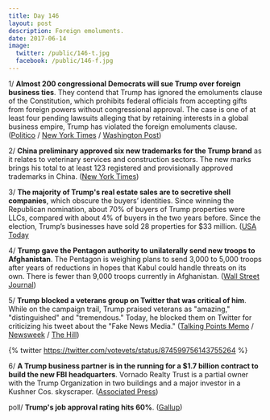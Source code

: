 ```yaml
---
title: Day 146
layout: post
description: Foreign emoluments.
date: 2017-06-14
image:
  twitter: /public/146-t.jpg
  facebook: /public/146-f.jpg
---
```


1/ **Almost 200 congressional Democrats will sue Trump over foreign business ties**. They contend that Trump has ignored the emoluments clause of the Constitution, which prohibits federal officials from accepting gifts from foreign powers without congressional approval. The case is one of at least four pending lawsuits alleging that by retaining interests in a global business empire, Trump has violated the foreign emoluments clause. ([Politico](http://www.politico.com/story/2017/06/14/democrats-sue-trump-emoluments-239534) / [New York Times](https://www.nytimes.com/2017/06/14/us/politics/democrats-in-congress-to-sue-trump-over-foreign-business-dealings.html) / [Washington Post](https://www.washingtonpost.com/politics/congressional-democrats-to-file-emoluments-lawsuit-against-trump/2017/06/13/270e60e6-506d-11e7-be25-3a519335381c_story.html))

2/ **China preliminary approved six new trademarks for the Trump brand** as it relates to veterinary services and construction sectors. The new marks brings his total to at least 123 registered and provisionally approved trademarks in China. ([New York Times](https://www.nytimes.com/2017/06/13/business/trump-china-trademarks.html))

3/ **The majority of Trump's real estate sales are to secretive shell companies**, which obscure the buyers’ identities. Since winning the Republican nomination, about 70% of buyers of Trump properties were LLCs, compared with about 4% of buyers in the two years before. Since the election, Trump’s businesses have sold 28 properties for $33 million. ([USA Today](https://www.usatoday.com/story/news/2017/06/13/trump-property-buyers-make-clear-shift-secretive-llcs/102399558/)

4/ **Trump gave the Pentagon authority to unilaterally send new troops to Afghanistan**. The Pentagon is weighing plans to send 3,000 to 5,000 troops after years of reductions in hopes that Kabul could handle threats on its own. There is fewer than 9,000 troops currently in Afghanistan. ([Wall Street Journal](https://www.wsj.com/articles/white-house-hands-say-over-afghan-troop-levels-to-military-1497404106))

5/ **Trump blocked a veterans group on Twitter that was critical of him**. While on the campaign trail, Trump praised veterans as "amazing," "distinguished" and "tremendous." Today, he blocked them on Twitter for criticizing his tweet about the "Fake News Media." ([Talking Points Memo](http://talkingpointsmemo.com/livewire/vote-vets-blocked-by-trump-twitter) / [Newsweek](http://www.newsweek.com/trump-twitter-veterans-blocked-backlash-624962) / [The Hill](http://thehill.com/homenews/administration/337560-trump-blocks-veterans-group-on-twitter))

{% twitter https://twitter.com/votevets/status/874599756143755264 %}

6/ **A Trump business partner is in the running for a $1.7 billion contract to build the new FBI headquarters**. Vornado Realty Trust is a partial owner with the Trump Organization in two buildings and a major investor in a Kushner Cos. skyscraper. ([Associated Press](https://apnews.com/0b8ee973efe047e4ac0f6cb966799bb6/Trump-partner-said-in-running-to-build-FBI-headquarters))

poll/ **Trump's job approval rating hits 60%**. ([Gallup](http://www.gallup.com/poll/201617/gallup-daily-trump-job-approval.aspx))